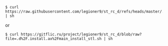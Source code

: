    $ curl https://raw.githubusercontent.com/legioner9/st_rc_d/refs/heads/master/.d/.install.ax/main_install_stl.sh | sh

or

    $ curl https://gitflic.ru/project/legioner9/st_rc_d/blob/raw?file=.d%2F.install.ax%2Fmain_install_stl.sh | sh
    